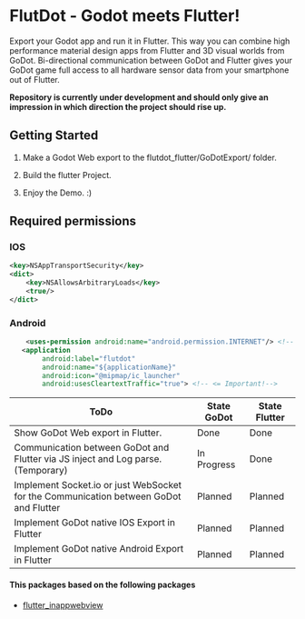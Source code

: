 # FlutDot - Godot meets Flutter!

Export your Godot app and run it in Flutter. This way you can combine high performance material design apps from Flutter and 3D visual worlds from GoDot.
Bi-directional communication between GoDot and Flutter gives your GoDot game full access to all hardware sensor data from your smartphone out of Flutter.

**Repository is currently under development and should only give an impression in which direction the project should rise up.**

## Getting Started

1. Make a Godot Web export to the flutdot_flutter/GoDotExport/ folder.

2. Build the flutter Project.

3. Enjoy the Demo. :)

## Required permissions

### IOS
```xml
<key>NSAppTransportSecurity</key>
<dict>
    <key>NSAllowsArbitraryLoads</key>
    <true/>
</dict>
```

### Android
```xml
    <uses-permission android:name="android.permission.INTERNET"/> <!-- <= Important!-->
   <application
        android:label="flutdot"
        android:name="${applicationName}"
        android:icon="@mipmap/ic_launcher"
        android:usesCleartextTraffic="true"> <!-- <= Important!-->
```


ToDo | State GoDot | State Flutter 
-------- | -------- | -------- 
Show GoDot Web export in Flutter. | Done   | Done
Communication between GoDot and Flutter via JS inject and Log parse. (Temporary) | In Progress   | Done
Implement Socket.io or just WebSocket for the Communication between GoDot and Flutter | Planned | Planned
Implement GoDot native IOS Export in Flutter | Planned | Planned
Implement GoDot native Android Export in Flutter | Planned | Planned


#### This packages based on the following packages
- [flutter_inappwebview](https://pub.dev/packages/flutter_inappwebview)
